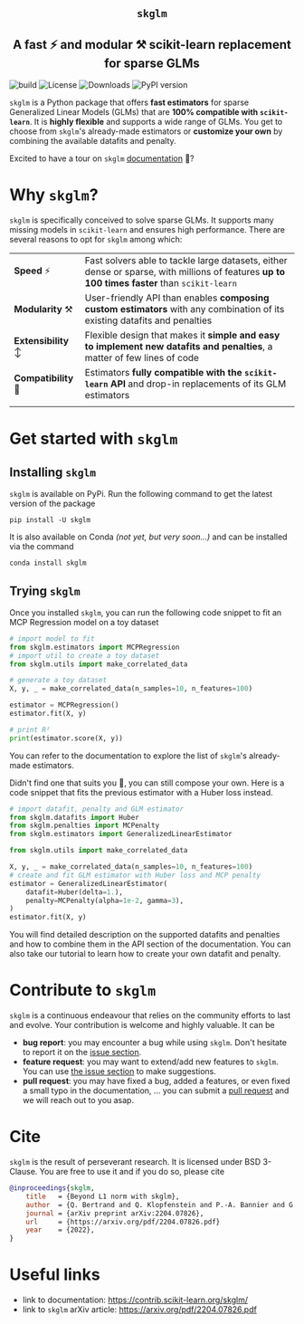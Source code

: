 <section align="center">

# ``skglm``

## A fast :zap: and modular :hammer_and_pick: scikit-learn replacement for sparse GLMs

</section>

![build](https://github.com/scikit-learn-contrib/skglm/workflows/pytest/badge.svg)
![License](https://img.shields.io/badge/License-BSD_3--Clause-blue.svg)
![Downloads](https://pepy.tech/badge/skglm/month)
![PyPI version](https://badge.fury.io/py/skglm.svg)


``skglm`` is a Python package that offers **fast estimators** for sparse Generalized Linear Models (GLMs) that are **100% compatible with ``scikit-learn``**. It is **highly flexible** and supports a wide range of GLMs. You get to choose from ``skglm``'s already-made estimators or **customize your own** by combining the available datafits and penalty.

Excited to have a tour on ``skglm`` [documentation](https://contrib.scikit-learn.org/skglm/) :memo:?

# Why ``skglm``?

``skglm`` is specifically conceived to solve sparse GLMs.
It supports many missing models in ``scikit-learn`` and ensures high performance.
There are several reasons to opt for ``skglm`` among which:

|  |  |
| ----- | -------------- |
| **Speed** :zap: | Fast solvers able to tackle large datasets, either dense or sparse, with millions of features **up to 100 times faster** than ``scikit-learn``|
| **Modularity** :hammer_and_pick: | User-friendly API than enables **composing custom estimators** with any combination of its existing datafits and penalties |
| **Extensibility** :arrow_up_down: | Flexible design that makes it **simple and easy to implement new datafits and penalties**, a matter of few lines of code
| **Compatibility** :electric_plug: | Estimators **fully compatible with the ``scikit-learn`` API** and drop-in replacements of its GLM estimators
|  |  |


# Get started with ``skglm``

## Installing ``skglm``

``skglm`` is available on PyPi. Run the following command to get the latest version of the package

```shell
pip install -U skglm
```

It is also available on Conda _(not yet, but very soon...)_ and can be installed via the command

```shell
conda install skglm
```

## Trying ``skglm``

Once you installed ``skglm``, you can run the following code snippet to fit an MCP Regression model on a toy dataset

```python
# import model to fit
from skglm.estimators import MCPRegression
# import util to create a toy dataset
from skglm.utils import make_correlated_data

# generate a toy dataset
X, y, _ = make_correlated_data(n_samples=10, n_features=100)

estimator = MCPRegression()
estimator.fit(X, y)

# print R²
print(estimator.score(X, y))
```
You can refer to the documentation to explore the list of ``skglm``'s already-made estimators. 

Didn't find one that suits you :monocle_face:, you can still compose your own.
Here is a code snippet that fits the previous estimator with a Huber loss instead.

```python
# import datafit, penalty and GLM estimator
from skglm.datafits import Huber
from skglm.penalties import MCPenalty
from skglm.estimators import GeneralizedLinearEstimator

from skglm.utils import make_correlated_data

X, y, _ = make_correlated_data(n_samples=10, n_features=100)
# create and fit GLM estimator with Huber loss and MCP penalty
estimator = GeneralizedLinearEstimator(
    datafit=Huber(delta=1.),
    penalty=MCPenalty(alpha=1e-2, gamma=3),
)
estimator.fit(X, y)
```

You will find detailed description on the supported datafits and penalties and how to combine them in the API section of the documentation.
You can also take our tutorial to learn how to create your own datafit and penalty.


# Contribute to ``skglm``

``skglm`` is a continuous endeavour that relies on the community efforts to last and evolve. Your contribution is welcome and highly valuable. It can be

- **bug report**: you may encounter a bug while using ``skglm``. Don't hesitate to report it on the [issue section](https://github.com/scikit-learn-contrib/skglm/issues).
- **feature request**: you may want to extend/add new features to ``skglm``. You can use [the issue section](https://github.com/scikit-learn-contrib/skglm/issues) to make suggestions.
- **pull request**: you may have fixed a bug, added a features, or even fixed a small typo in the documentation, ... you can submit a [pull request](https://github.com/scikit-learn-contrib/skglm/pulls) and we will reach out to you asap.


# Cite

``skglm`` is the result of perseverant research. It is licensed under BSD 3-Clause.
You are free to use it and if you do so, please cite
 
```bibtex
@inproceedings{skglm,
    title   = {Beyond L1 norm with skglm},
    author  = {Q. Bertrand and Q. Klopfenstein and P.-A. Bannier and G. Gidel and M. Massias},
    journal = {arXiv preprint arXiv:2204.07826},
    url     = {https://arxiv.org/pdf/2204.07826.pdf}
    year    = {2022},
}
```


# Useful links

- link to documentation: https://contrib.scikit-learn.org/skglm/
- link to ``skglm`` arXiv article: https://arxiv.org/pdf/2204.07826.pdf
